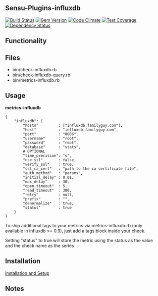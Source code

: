 ## Sensu-Plugins-influxdb

[![Build Status](https://travis-ci.org/sensu-plugins/sensu-plugins-influxdb.svg?branch=master)](https://travis-ci.org/sensu-plugins/sensu-plugins-influxdb)
[![Gem Version](https://badge.fury.io/rb/sensu-plugins-influxdb.svg)](http://badge.fury.io/rb/sensu-plugins-influxdb)
[![Code Climate](https://codeclimate.com/github/sensu-plugins/sensu-plugins-influxdb/badges/gpa.svg)](https://codeclimate.com/github/sensu-plugins/sensu-plugins-influxdb)
[![Test Coverage](https://codeclimate.com/github/sensu-plugins/sensu-plugins-influxdb/badges/coverage.svg)](https://codeclimate.com/github/sensu-plugins/sensu-plugins-influxdb)
[![Dependency Status](https://gemnasium.com/sensu-plugins/sensu-plugins-influxdb.svg)](https://gemnasium.com/sensu-plugins/sensu-plugins-influxdb)

## Functionality

## Files
 * bin/check-influxdb.rb
 * bin/check-influxdb-query.rb
 * bin/metrics-influxdb.rb

## Usage

**metrics-influxdb**
```
{
    "influxdb": {
        "hosts"         : ["influxdb.familyguy.com"],
        "host"          : "influxdb.familyguy.com",
        "port"          : "8086",
        "username"      : "root",
        "password"      : "root",
        "database"      : "stats",
        # OPTIONAL
        "time_precision": "s",
        "use_ssl"       : false,
        "verify_ssl"    : true,
        "ssl_ca_cert"   : "path to the ca certificate file",
        "auth_method"   : "params",
        "initial_delay" : 0.01,
        "max_delay"     : 30,
        "open_timeout"  : 5,
        "read_timeout"  : 300,
        "retry"         : null,
        "prefix"        : "",
        "denormalize"   : true,
        "status"        : true
    }
}
```
To ship additional tags to your metrics via metrics-influxdb.rb (only available in influxdb >= 0.9), just add a tags block inside your check.

Setting "status" to true will store the metric using the status as the value and the check name as the series

## Installation

[Installation and Setup](http://sensu-plugins.io/docs/installation_instructions.html)

## Notes
